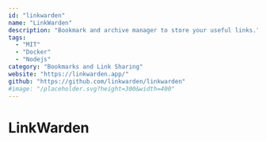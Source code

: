 ```yaml
---
id: "linkwarden"
name: "LinkWarden"
description: "Bookmark and archive manager to store your useful links."
tags:
  - "MIT"
  - "Docker"
  - "Nodejs"
category: "Bookmarks and Link Sharing"
website: "https://linkwarden.app/"
github: "https://github.com/linkwarden/linkwarden"
#image: "/placeholder.svg?height=300&width=400"
---
```


# LinkWarden

